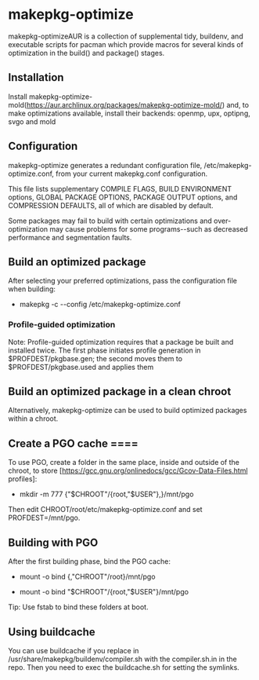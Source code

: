 # makepkg-optimize

makepkg-optimizeAUR is a collection of supplemental tidy, buildenv, and executable scripts for pacman which provide macros for several kinds of optimization in the build() and package() stages.

## Installation

Install makepkg-optimize-mold(https://aur.archlinux.org/packages/makepkg-optimize-mold/) and, to make optimizations available, install their backends: openmp, upx, optipng, svgo and mold

## Configuration

makepkg-optimize generates a redundant configuration file, /etc/makepkg-optimize.conf, from your current makepkg.conf configuration.

This file lists supplementary COMPILE FLAGS, BUILD ENVIRONMENT options, GLOBAL PACKAGE OPTIONS, PACKAGE OUTPUT options, and COMPRESSION DEFAULTS, all of which are disabled by default.

Some packages may fail to build with certain optimizations and over-optimization may cause problems for some programs--such as decreased performance and segmentation faults.

## Build an optimized package

After selecting your preferred optimizations, pass the configuration file when building:

- makepkg -c --config /etc/makepkg-optimize.conf

### Profile-guided optimization

Note: Profile-guided optimization requires that a package be built and installed twice. The first phase initiates profile generation in $PROFDEST/pkgbase.gen; the second moves them to $PROFDEST/pkgbase.used and applies them

## Build an optimized package in a clean chroot

Alternatively, makepkg-optimize can be used to build optimized packages within a chroot.

## Create a PGO cache ====

To use PGO, create a folder in the same place, inside and outside of the chroot, to store [https://gcc.gnu.org/onlinedocs/gcc/Gcov-Data-Files.html profiles]:

- mkdir -m 777 {"$CHROOT"/{root,"$USER"},}/mnt/pgo

Then edit CHROOT/root/etc/makepkg-optimize.conf and set PROFDEST=/mnt/pgo.

## Building with PGO

After the first building phase, bind the PGO cache:

- mount -o bind {,"CHROOT"/root}/mnt/pgo

- mount -o bind "$CHROOT"/{root,"$USER"}/mnt/pgo

Tip: Use fstab to bind these folders at boot.

## Using buildcache

You can use buildcache if you replace in /usr/share/makepkg/buildenv/compiler.sh with the compiler.sh.in in the repo.
Then you need to exec the buildcache.sh for setting the symlinks.
